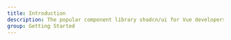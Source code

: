 ```yaml
---
title: Introduction
description: The popular component library shadcn/ui for Vue developers built with Ark UI
group: Getting Started
---
```


